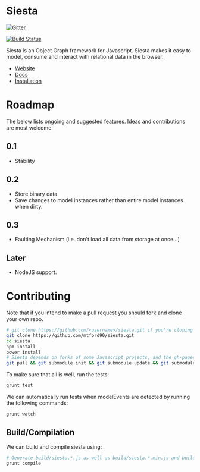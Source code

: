 Siesta
======

[![Gitter](https://badges.gitter.im/Join%20Chat.svg)](https://gitter.im/mtford90/siesta?utm_source=badge&utm_medium=badge&utm_campaign=pr-badge&utm_content=badge)

[![Build Status](https://travis-ci.org/mtford90/siesta.svg?branch=master)](https://travis-ci.org/mtford90/siesta)

Siesta is an Object Graph framework for Javascript. Siesta makes it easy to model, consume and interact with relational data in the browser.

* [Website](http://mtford.co.uk/siesta/)
* [Docs](http://mtford.co.uk/siesta/docs.html)
* [Installation](http://mtford.co.uk/siesta/docs.html#getting-started)

# Roadmap

The below lists ongoing and suggested features. Ideas and contributions are most welcome.

## 0.1
* Stability

## 0.2
* Store binary data.
* Save changes to model instances rather than entire model instances when dirty.

## 0.3
* Faulting Mechanism (i.e. don't load all data from storage at once...)
   
## Later
* NodeJS support.

# Contributing

Note that if you intend to make a pull request you should fork and clone your own repo.

```bash
# git clone https://github.com/<username>/siesta.git if you're cloning your own repo.
git clone https://github.com/mtford90/siesta.git 
cd siesta
npm install 
bower install 
# Siesta depends on forks of some Javascript projects, and the gh-pages branch is also a submodule.
git pull && git submodule init && git submodule update && git submodule status
```

To make sure that all is well, run the tests:

```bash
grunt test
```

We can automatically run tests when modelEvents are detected by running the following commands:

```bash
grunt watch
```

## Build/Compilation

We can build and compile siesta using:

```bash
# Generate build/siesta.*.js as well as build/siesta.*.min.js and build/siesta.*.min.js.gz
grunt compile
```